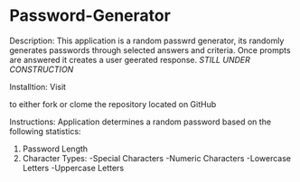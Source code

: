 # Password-Generator

Description:
This application is a random passwrd generator, its randomly generates passwords through selected answers and criteria. Once prompts are answered it creates a user geerated response. 
*STILL UNDER CONSTRUCTION*

Installtion:
Visit 

to either fork or clome the repository located on GitHub

Instructions:
Application determines a random password based on the following statistics:

1. Password Length
2. Character Types:
-Special Characters
-Numeric Characters
-Lowercase Letters
-Uppercase Letters
